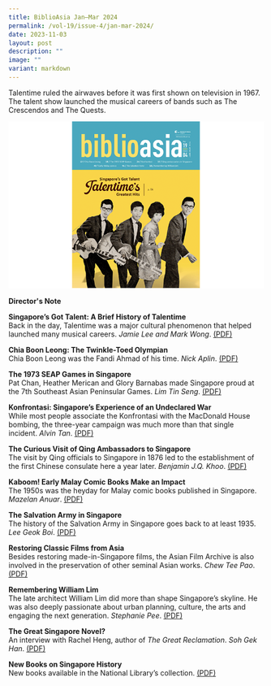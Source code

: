 ```yaml
---
title: BiblioAsia Jan–Mar 2024
permalink: /vol-19/issue-4/jan-mar-2024/
date: 2023-11-03
layout: post
description: ""
image: ""
variant: markdown
---
```

Talentime ruled the airwaves before it was first shown on television in 1967. The talent show launched the musical careers of bands such as The Crescendos and The Quests.

<img src="/images/Vol%2019%20Issue%204/janmar2024cover.png">

<a style="text-decoration: none; font-weight: bold;" href="/vol-19/issue-4/jan-mar-2023/director-note/">Director's Note</a>

<a style="text-decoration: none; font-weight: bold;" href="/vol-19/issue-4/jan-mar-2024/talentime-history-singapore/">Singapore’s Got Talent: A Brief History of Talentime</a><br>
Back in the day, Talentime was a major cultural
phenomenon that helped launched many musical
careers. *Jamie Lee and Mark Wong*. [(PDF)](/files/pdf/Vol%2019/1__BiblioAsia_Jan_Mar2024_Talentime.pdf)


<a style="text-decoration: none; font-weight: bold;" href="/vol-19/issue-4/jan-mar-2024/chia-boon-leong-football-soccer/">Chia Boon Leong: The Twinkle-Toed Olympian</a><br>
Chia Boon Leong was the Fandi Ahmad of his time. *Nick Aplin*.  [(PDF)](/files/pdf/Vol%2019/2__BiblioAsia_Jan_Mar2024_Chia_Boon_Leong.pdf)


<a style="text-decoration: none; font-weight: bold;" href="/vol-19/issue-4/jan-mar-2024/seventh-seap-games-1973/">The 1973 SEAP Games in Singapore</a><br>
Pat Chan, Heather Merican and Glory Barnabas made Singapore proud at the 7th Southeast Asian Peninsular Games. *Lim Tin Seng*.  [(PDF)](/files/pdf/Vol%2019/3__BiblioAsia_Jan_Mar2024_Seap_Games.pdf)


<a style="text-decoration: none; font-weight: bold;" href="/vol-19/issue-4/jan-mar-2024/singapore-malaysia-indonesia-konfrontasi-confrontation/">Konfrontasi: Singapore’s Experience of an Undeclared War</a><br>
While most people associate the Konfrontasi with the MacDonald House bombing, the three-year campaign was much more than that single incident. *Alvin Tan*.  [(PDF)](/files/pdf/Vol%2019/4__BiblioAsia_Jan_Mar2024_Konfrontasi.pdf)



<a style="text-decoration: none; font-weight: bold;" href="/vol-19/issue-4/jan-mar-2024/qing-ambassadors-guo-song-tao/">The Curious Visit of Qing Ambassadors to Singapore</a><br>
The visit by Qing officials to Singapore in 1876 led to the establishment of the first Chinese consulate here a year later.  *Benjamin J.Q. Khoo*.  [(PDF)](/files/pdf/Vol%2019/5__BiblioAsia_Jan_Mar2024_Qing_Ambassadors.pdf)


<a style="text-decoration: none; font-weight: bold;" href="/vol-19/issue-4/jan-mar-2024/singapore-malaysia-indonesia-konfrontasi-confrontation-/">Kaboom! Early Malay Comic Books Make an Impact</a><br>
The 1950s was the heyday for Malay comic books published in Singapore. *Mazelan Anuar*.  [(PDF)](/files/pdf/Vol%2019/6__BiblioAsia_Jan_Mar2024_Early_Malay_Comic_Books.pdf)


<a style="text-decoration: none; font-weight: bold;" href="/vol-19/issue-4/jan-mar-2024/salvation-army-singapore/">The Salvation Army in Singapore</a><br>
The history of the Salvation Army in Singapore goes back to at least 1935. *Lee Geok Boi*.  [(PDF)](/files/pdf/Vol%2019/7__BiblioAsia_Jan_Mar2024_Salvation_Army.pdf)


<a style="text-decoration: none; font-weight: bold;" href="/vol-19/issue-4/jan-mar-2024/restoring-asian-films/">Restoring Classic Films from Asia</a><br>
Besides restoring made-in-Singapore films, the Asian Film Archive is also involved in the preservation of other seminal Asian works. *Chew Tee Pao*.  [(PDF)](/files/pdf/Vol%2019/8__BiblioAsia_Jan_Mar2024_Asian_Film.pdf)


<a style="text-decoration: none; font-weight: bold;" href="/vol-19/issue-4/jan-mar-2024/william-lim-archictect-w-associates/">Remembering William Lim</a><br>
The late architect William Lim did more than shape Singapore’s skyline. He was also deeply passionate about urban planning, culture, the arts and engaging the next generation. *Stephanie Pee*.  [(PDF)](/files/pdf/Vol%2019/9__BiblioAsia_Jan_Mar2024_William_Lim.pdf)


<a style="text-decoration: none; font-weight: bold;" href="/vol-19/issue-4/jan-mar-2024/interview-rachel-heng/">The Great Singapore Novel?</a><br>
An interview with Rachel Heng, author of *The Great Reclamation*. *Soh Gek Han*.  [(PDF)](/files/pdf/Vol%2019/10__BiblioAsia_Jan_Mar2024_Rachel_Heng.pdf)


<a style="text-decoration: none; font-weight: bold;" href="/vol-19/issue-4/jan-mar-2024/new-books-singapore-history/">New Books on Singapore History</a><br>
New books available in the National Library’s collection.  [(PDF)](/files/pdf/Vol%2019/New_Books.pdf)